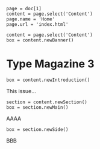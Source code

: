 ~~~ 
page = doc[1]
content = page.select('Content')
page.name = 'Home'
page.url = 'index.html'

content = page.select('Content')
box = content.newBanner()

~~~

# Type Magazine 3

~~~
box = content.newIntroduction()
~~~

This issue...

~~~
section = content.newSection()
box = section.newMain()
~~~
AAAA

~~~
box = section.newSide()
~~~
BBB